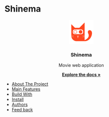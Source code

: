 # Shinema
<div align="center">
  <a href="https://github.com/othneildrew/Best-README-Template">
    <img src="client/public/logo.png" alt="Logo" width="80" height="80">
  </a>

  <h3 align="center">Shinema</h3>
  <p align="center">Movie web application</p>

  <p align="center">
    <a href=""><strong>Explore the docs »</strong></a>
  </p>
</div>

<!-- TABLE OF CONTENTS -->
<ul>
  <li><a href="#about-the-project">About The Project</a></li>
  <li><a href="#main-features">Main Features</a></li>
  <li><a href="#build-with">Build With</a></li>
  <li><a href="#install">Install</a></li>
  <li><a href="#authors">Authors</a></li>
  <li><a href="#feed-back">Feed back</a></li>
</ul>
